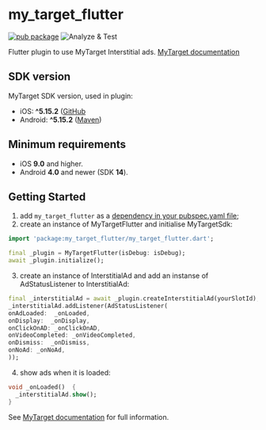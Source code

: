 # my_target_flutter

[![pub package](https://img.shields.io/pub/v/my_target_flutter)](https://pub.dartlang.org/packages/my_target_flutter)
![Analyze & Test](https://github.com/Innim/my_target_flutter/actions/workflows/dart.yml/badge.svg?branch=main)

Flutter plugin to use MyTarget Interstitial ads.
[MyTarget documentation](https://target.my.com/help/partners/mob/en)

## SDK version

MyTarget SDK version, used in plugin:

* iOS: **^5.15.2** ([GitHub](https://github.com/myTargetSDK/mytarget-ios/)
* Android: **^5.15.2** ([Maven](https://search.maven.org/search?q=a:mytarget-sdk))

## Minimum requirements

* iOS **9.0** and higher.
* Android **4.0** and newer (SDK **14**).

## Getting Started

1. add `my_target_flutter` as a [dependency in your pubspec.yaml file](https://docs.flutter.dev/development/packages-and-plugins/using-packages);
2. create an instance of MyTargetFlutter and initialise MyTargetSdk:
```dart
import 'package:my_target_flutter/my_target_flutter.dart';

final _plugin = MyTargetFlutter(isDebug: isDebug);
await _plugin.initialize();
```
3. create an instance of InterstitialAd and add an instanse of AdStatusListener to InterstitialAd:
```dart
final _interstitialAd = await _plugin.createInterstitialAd(yourSlotId);
_interstitialAd.addListener(AdStatusListener(
onAdLoaded:  _onLoaded,
onDisplay:  _onDisplay,
onClickOnAD: _onClickOnAD,
onVideoCompleted: _onVideoCompleted,
onDismiss:  _onDismiss,
onNoAd: _onNoAd,
));

```
4. show ads when it is loaded:
```dart
void _onLoaded()  {
  _interstitialAd.show();
}
```
See [MyTarget documentation](https://target.my.com/help/partners/mob/en) for full information.
